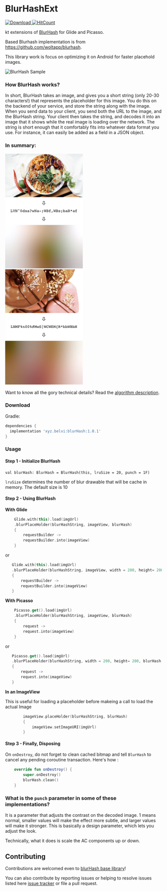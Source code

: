 # BlurHashExt

[ ![Download](https://api.bintray.com/packages/kingsmentor/maven/blurHash/images/download.svg) ](https://bintray.com/kingsmentor/maven/blurHash/_latestVersion)
[![HitCount](http://hits.dwyl.com/kingsmentor/blurHash.svg)](http://hits.dwyl.com/kingsmentor/blurHash)

kt extensions of [BlurHash](https://blurha.sh/) for Glide and Picasso.

Based Blurhash implementation is from https://github.com/woltapp/blurhash. 

This library work is focus on optimizing it on Android for faster placehold images.

![BlurHash Sample](https://github.com/KingsMentor/BlurHashExt/blob/master/Media/sample.gif)

### How BlurHash works?


In short, BlurHash takes an image, and gives you a short string (only 20-30 characters!) that represents the placeholder for this image. You do this on the backend of your service, and store the string along with the image. When you send data to your client, you send both the URL to the image, and the BlurHash string. Your client then takes the string, and decodes it into an image that it shows while the real image is loading over the network. The string is short enough that it comfortably fits into whatever data format you use. For instance, it can easily be added as a field in a JSON object.

### In summary:

<img src="Media/HowItWorks1.jpg" width="250">&nbsp;&nbsp;&nbsp;<img src="Media/HowItWorks2.jpg" width="250">

Want to know all the gory technical details? Read the [algorithm description](Algorithm.md).


### Download

Gradle:
```gradle
dependencies {
  implementation 'xyz.belvi:blurHash:1.0.1'
}
```

### Usage

#### Step 1 - Initialize BlurHash

`val blurHash: BlurHash = BlurHash(this, lruSize = 20, punch = 1F)`

`lruSize` determines the number of blur drawable that will be cache in memory. The default size is 10

#### Step 2 - Using BlurHash

**With Glide**
```kotlin
    Glide.with(this).load(imgUrl)
    .blurPlaceHolder(blurHashString, imageView, blurHash)
    {
        requestBuilder ->
        requestBuilder.into(imageView)
    }
 ```
 
 or
 
 ```kotlin
    Glide.with(this).load(imgUrl)
    .blurPlaceHolder(blurHashString, imageView, width = 200, height= 200, blurHash = blurHash)
    {
        requestBuilder ->
        requestBuilder.into(imageView)
    }
 ```
 
 
**With Picasso**
```kotlin
    Picasso.get().load(imgUrl)
    .blurPlaceHolder(blurHashString, imageView, blurHash)
    {
        request ->
        request.into(imageView)
    }
 ```
 
 or
 
 ```kotlin
    Picasso.get().load(imgUrl)
    .blurPlaceHolder(blurHashString, width = 200, height= 200, blurHash = blurHash)
    {
        request ->
        request.into(imageView)
    }
 ```
 
**In an ImageView**

This is useful for loading a placeholder before makeing a call to load the actual Image
```kotlin
        imageView.placeHolder(blurHashString, blurHash)
        {
            imageView.setImageURI(imgUrl)
        }
 ```
 
 #### Step 3 - Finally, Disposing
 
On `onDestroy`, do not forget to clean cached bitmap and tell  `BlurHash` to cancel any pending coroutine transaction. Here's how :

```kotlin
    override fun onDestroy() {
        super.onDestroy()
        blurHash.clean()
    }
```

### What is the `punch` parameter in some of these implementations?

It is a parameter that adjusts the contrast on the decoded image. 1 means normal, smaller values will make the effect more subtle,
and larger values will make it stronger. This is basically a design parameter, which lets you adjust the look.

Technically, what it does is scale the AC components up or down.


## Contributing

Contributions are welcomed even to [blurHash base library](https://github.com/woltapp/blurhash/)! 

You can also contribute by reporting issues or helping to resolve issues listed here [issue tracker](https://github.com/kingsmentor/blurhash/issues) or 
file a pull request.
